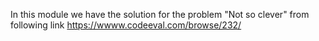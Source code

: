 In this module we have the solution for the problem "Not so clever" from following link
https://wwww.codeeval.com/browse/232/
